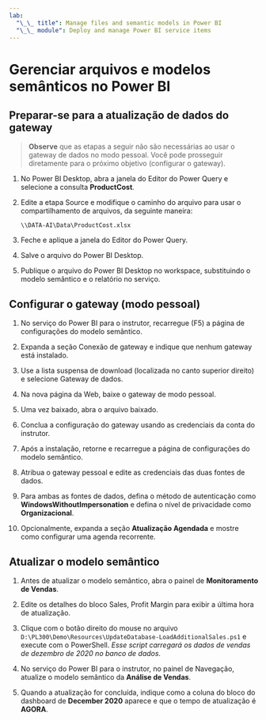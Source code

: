 ```yaml
---
lab:
  "\_\_ title": Manage files and semantic models in Power BI
  "\_\_ module": Deploy and manage Power BI service items
---
```


# Gerenciar arquivos e modelos semânticos no Power BI

## Preparar-se para a atualização de dados do gateway

> **Observe** que as etapas a seguir não são necessárias ao usar o gateway de dados no modo pessoal. Você pode prosseguir diretamente para o próximo objetivo (configurar o gateway).

1. No Power BI Desktop, abra a janela do Editor do Power Query e selecione a consulta **ProductCost**.

1. Edite a etapa Source e modifique o caminho do arquivo para usar o compartilhamento de arquivos, da seguinte maneira:

    `\\DATA-AI\Data\ProductCost.xlsx`

1. Feche e aplique a janela do Editor do Power Query.

1. Salve o arquivo do Power BI Desktop.

1. Publique o arquivo do Power BI Desktop no workspace, substituindo o modelo semântico e o relatório no serviço.

## Configurar o gateway (modo pessoal)

1. No serviço do Power BI para o instrutor, recarregue (F5) a página de configurações do modelo semântico.

1. Expanda a seção Conexão de gateway e indique que nenhum gateway está instalado.

1. Use a lista suspensa de download (localizada no canto superior direito) e selecione Gateway de dados.

1. Na nova página da Web, baixe o gateway de modo pessoal.

1. Uma vez baixado, abra o arquivo baixado.

1. Conclua a configuração do gateway usando as credenciais da conta do instrutor.

1. Após a instalação, retorne e recarregue a página de configurações do modelo semântico.

1. Atribua o gateway pessoal e edite as credenciais das duas fontes de dados.

1. Para ambas as fontes de dados, defina o método de autenticação como **WindowsWithoutImpersonation** e defina o nível de privacidade como **Organizacional**.

1. Opcionalmente, expanda a seção **Atualização Agendada** e mostre como configurar uma agenda recorrente.

## Atualizar o modelo semântico

1. Antes de atualizar o modelo semântico, abra o painel de **Monitoramento de Vendas**.

1. Edite os detalhes do bloco Sales, Profit Margin para exibir a última hora de atualização.

1. Clique com o botão direito do mouse no arquivo `D:\PL300\Demo\Resources\UpdateDatabase-LoadAdditionalSales.ps1` e execute com o PowerShell. *Esse script carregará os dados de vendas de dezembro de 2020 no banco de dados.*

1. No serviço do Power BI para o instrutor, no painel de Navegação, atualize o modelo semântico da **Análise de Vendas**.

1. Quando a atualização for concluída, indique como a coluna do bloco do dashboard de **December 2020** aparece e que o tempo de atualização é **AGORA**.
